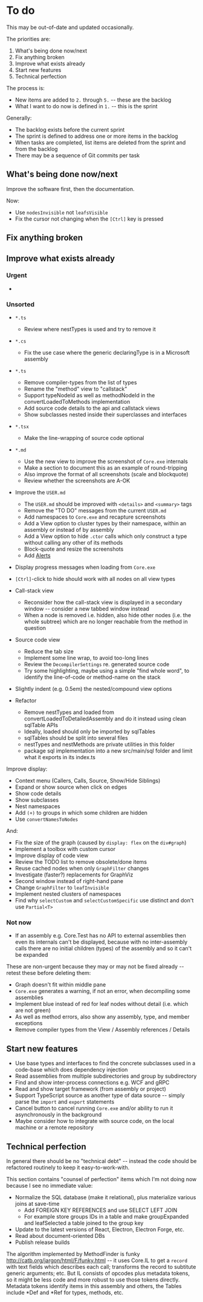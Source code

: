 # To do

This may be out-of-date and updated occasionally.

The priorities are:

1. What's being done now/next
2. Fix anything broken
3. Improve what exists already
4. Start new features
5. Technical perfection

The process is:

- New items are added to `2.` through `5.` -- these are the backlog
- What I want to do now is defined in `1.` -- this is the sprint

Generally:

- The backlog exists before the current sprint
- The sprint is defined to address one or more items in the backlog
- When tasks are completed, list items are deleted from the sprint and from the backlog
- There may be a sequence of Git commits per task

## What's being done now/next

Improve the software first, then the documentation.

Now:

- Use `nodesInvisible` not `leafsVisible`
- Fix the cursor not changing when the `[Ctrl]` key is pressed

## Fix anything broken

## Improve what exists already

### Urgent

-

### Unsorted

- `*.ts`

  - Review where nestTypes is used and try to remove it

- `*.cs`

  - Fix the use case where the generic declaringType is in a Microsoft assembly

- `*.ts`

  - Remove compiler-types from the list of types
  - Rename the "method" view to "callstack"
  - Support typeNodeId as well as methodNodeId in the convertLoadedToMethods implementation
  - Add source code details to the api and callstack views
  - Show subclasses nested inside their superclasses and interfaces

- `*.tsx`

  - Make the line-wrapping of source code optional

- `*.md`

  - Use the new view to improve the screenshot of `Core.exe` internals
  - Make a section to document this as an example of round-tripping
  - Also improve the format of all screenshots (scale and blockquote)
  - Review whether the screenshots are A-OK

- Improve the `USER.md`

  - The `USER.md` should be improved with `<details>` and `<summary>` tags
  - Remove the "TO DO" messages from the current `USER.md`
  - Add namespaces to `Core.exe` and recapture screenshots
  - Add a View option to cluster types by their namespace, within an assembly or instead of by assembly
  - Add a View option to hide `.ctor` calls which only construct a type without calling any other of its methods
  - Block-quote and resize the screenshots
  - Add [Alerts](https://docs.github.com/en/get-started/writing-on-github/getting-started-with-writing-and-formatting-on-github/basic-writing-and-formatting-syntax#alerts)

- Display progress messages when loading from `Core.exe`
- `[Ctrl]`-click to hide should work with all nodes on all view types
- Call-stack view
  - Reconsider how the call-stack view is displayed in a secondary window -- consider a new tabbed window instead
  - When a node is removed i.e. hidden, also hide other nodes (i.e. the whole subtree) which are no longer reachable from the method in question
- Source code view
  - Reduce the tab size
  - Implement some line wrap, to avoid too-long lines
  - Review the `DecompilerSettings` re. generated source code
  - Try some highlighting, maybe using a simple "find whole word", to identify the line-of-code or method-name on the stack
- Slightly indent (e.g. 0.5em) the nested/compound view options
- Refactor
  - Remove nestTypes and loaded from convertLoadedToDetailedAssembly and do it instead using clean sqlTable APIs
  - Ideally, loaded should only be imported by sqlTables
  - sqlTables should be split into several files
  - nestTypes and nestMethods are private utilities in this folder
  - package sql implementation into a new src/main/sql folder and limit what it exports in its index.ts

Improve display:

- Context menu (Callers, Calls, Source, Show/Hide Siblings)
- Expand or show source when click on edges
- Show code details
- Show subclasses
- Nest namespaces
- Add `(+)` to groups in which some children are hidden
- Use `convertNamesToNodes`

And:

- Fix the size of the graph (caused by `display: flex` on the `div#graph`)
- Implement a toolbox with custom cursor
- Improve display of code view
- Review the TODO list to remove obsolete/done items
- Reuse cached nodes when only `GraphFilter` changes
- Investigate (faster?) replacements for GraphViz
- Second window instead of right-hand pane
- Change `GraphFilter` to `leafInvisible`
- Implement nested clusters of namespaces
- Find why `selectCustom` and `selectCustomSpecific` use distinct and don't use `Partial<T>`

### Not now

- If an assembly e.g. Core.Test has no API to external assemblies then even its internals can't be displayed,
  because with no inter-assembly calls there are no initial children (types) of the assembly and so it can't be expanded

These are non-urgent because they may or may not be fixed already -- retest these before deleting them:

- Graph doesn't fit within middle pane
- `Core.exe` generates a warning, if not an error, when decompiling some assemblies
- Implement blue instead of red for leaf nodes without detail (i.e. which are not green)
- As well as method errors, also show any assembly, type, and member exceptions
- Remove compiler types from the View / Assembly references / Details

## Start new features

- Use base types and interfaces to find the concrete subclasses used in a code-base which does dependency injection
- Read assemblies from multiple subdirectories and group by subdirectory
- Find and show inter-process connections e.g. WCF and gRPC
- Read and show target framework (from assembly or project)
- Support TypeScript source as another type of data source -- simply parse the `import` and `export` statements
- Cancel button to cancel running `Core.exe` and/or ability to run it asynchronously in the background
- Maybe consider how to integrate with source code, on the local machine or a remote repository

## Technical perfection

In general there should be no "technical debt" --
instead the code should be refactored routinely to keep it easy-to-work-with.

This section contains "counsel of perfection" items which I'm not doing now because I see no immediate value:

- Normalize the SQL database (make it relational), plus materialize various joins at save-time
  - Add FOREIGN KEY REFERENCES and use SELECT LEFT JOIN
  - For example store groups IDs in a table and make groupExpanded and leafSelected a table joined to the group key
- Update to the latest versions of React, Electron, Electron Forge, etc.
- Read about document-oriented DBs
- Publish release builds

The algorithm implemented by MethodFinder is funky http://catb.org/jargon/html/F/funky.html -- it uses Core.IL to get
a `record` with text fields which describes each call; transforms the record to subtitute generic arguments; etc.
But IL consists of opcodes plus metadata tokens, so it might be less code and more robust to use those tokens directly.
Metadata tokens identify items in this assembly and others, the Tables include *Def and *Ref for types, methods, etc.
